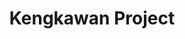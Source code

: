 ---
id: kengkawanproject
title: Kengkawan Project
url: https://kengkawanproject.netlify.app/
thumbnail: https://res.cloudinary.com/wansaleh/image/upload/c_scale,w_600/f_auto/site-v4/projects/kengkawanproject.png
tags:
- Non-Profit
publishedAt: 2019-08-17T00:00:00.000Z
stack:
- React
- Gatsby
description: Kengkawan Project is doing charitable and community work within and outside
  Malaysia.
defunct: true
---